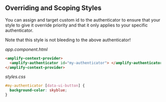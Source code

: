 ## Overriding and Scoping Styles

You can assign and target custom id to the authenticator to ensure that your style to give it override priority and that it only applies to your specific authenticator.

Note that this style is not bleeding to the above authenticator!

_app.component.html_

```html
<amplify-context-provider>
  <amplify-authenticator id="my-authenticator"> </amplify-authenticator>
</amplify-context-provider>
```

_styles.css_

```css
#my-authenticator [data-ui-button] {
  background-color: skyblue;
}
```
